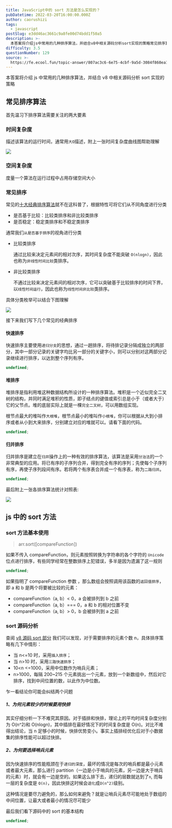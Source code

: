 ```yaml
---
title: JavaScript中的 sort 方法是怎么实现的？
pubDatetime: 2022-03-20T16:00:00.000Z
author: caorushizi
tags:
  - javascript
postSlug: e3dd46ac3661c9a8fe00d74bdd1f50a5
description: >-
  本答案将介绍js中常用的几种排序算法，并结合v8中相关源码分析sort实现的策略常见排序算法------首先温习下排序算法需要关注的两大要素###时间复杂度描述该算法的运行时间，通常用`大O`描述，附
difficulty: 3.5
questionNumber: 129
source: >-
  https://fe.ecool.fun/topic-answer/807ac3c6-6e75-4cbf-9a5d-3084f860ea11?orderBy=updateTime&order=desc&tagId=10
---
```


本答案将介绍 js 中常用的几种排序算法，并结合 v8 中相关源码分析 sort 实现的策略

## 常见排序算法

首先温习下排序算法需要关注的两大要素

### 时间复杂度

描述该算法的运行时间，通常用`大O`描述，附上一张时间复杂度曲线图帮助理解

![](https://p9-juejin.byteimg.com/tos-cn-i-k3u1fbpfcp/911d36f5d6e345aba9cd29ccd7e8297b~tplv-k3u1fbpfcp-watermark.image)

### 空间复杂度

度量一个算法在运行过程中占用存储空间大小

### 常见排序

常见的[十大经典排序算法](https://gitee.com/webfrontup/javascript-algorithms)就不在这科普了，根据特性可将它们从不同角度进行分类

- 是否基于比较：比较类排序和非比较类排序
- 是否稳定：稳定类排序和不稳定类排序

通常我们`从是否基于排序`的视角进行分类

- 比较类排序

  通过比较来决定元素间的相对次序，其时间复杂度不能突破 `O(nlogn)`，因此也称为`非线性时间比较`类排序。

- 非比较类排序

  不通过比较来决定元素间的相对次序，它可以突破基于比较排序的时间下界，以`线性时间运行`，因此也称为`线性时间非比较`类排序。

具体分类枚举可以结合下图理解

![](https://p6-juejin.byteimg.com/tos-cn-i-k3u1fbpfcp/38e8c91cb7184b9fbbee18013f20bc59~tplv-k3u1fbpfcp-watermark.image)

接下来我们写下几个常见的经典排序

#### 快速排序

快速排序主要使用`递归分支`的思想，通过一趟排序，将待排记录分隔成独立的两部分，其中一部分记录的关键字均比另一部分的关键字小，则可以分别对这两部分记录继续进行排序，以达到整个序列有序。

```typescript
undefined;
```

#### 堆排序

堆排序是指利用堆这种数据结构所设计的一种排序算法。堆积是一个近似完全二叉树的结构，并同时满足堆积的性质，即子结点的键值或索引总是小于（或者大于）它的父节点。堆的底层实际上就是一棵`完全二叉树`，可以用数组实现。

根节点最大的堆叫作`大根堆`，根节点最小的堆叫作`小根堆`，你可以根据从大到小排序或者从小到大来排序，分别建立对应的堆就可以。请看下面的代码。

```typescript
undefined;
```

#### 归并排序

归并排序是建立在`归并`操作上的一种有效的排序算法，该算法是采用`分治法`的一个非常典型的应用。将已有序的子序列合并，得到完全有序的序列；先使每个子序列有序，再使子序列段间有序。若将两个有序表合并成一个有序表，称为`二路归并`。

```typescript
undefined;
```

最后附上一张各排序算法统计对照表:

![](https://p6-juejin.byteimg.com/tos-cn-i-k3u1fbpfcp/e017396d617e4507a6700c11d1249a5b~tplv-k3u1fbpfcp-watermark.image)

## js 中的 sort 方法

### sort 方法基本使用

> arr.sort(\[compareFunction\])

如果不传入 compareFunction，则元素按照转换为字符串的各个字符的 `Unicode` 位点进行排序，有些同学经常在整数排序上犯错误，多半是因为遗漏了这一规则

```typescript
undefined;
```

如果指明了 compareFunction 参数 ，那么数组会按照调用该函数的`返回值排序`，即 a 和 b 是两个将要被比较的元素：

- compareFunction（a, b）< 0，a 会被排列到 b 之前
- compareFunction（a, b）=== 0，a 和 b 的相对位置不变
- compareFunction（a, b）> 0，b 会被排列到 a 之前

### sort 源码分析

查阅 [v8 源码 sort 部分](https://github.com/v8/v8/blob/98d735069d0937f367852ed968a33210ceb527c2/src/js/array.js#L709) 我们可以发现，对于需要排序的元素个数 n，具体排序策略有几下中情形：

- 当 n<=10 时，采用`插入排序`；
- 当 n>10 时，采用`三路快速排序`；
- 10<n <=1000，采用中位数作为哨兵元素；
- n>1000，每隔 200~215 个元素挑出一个元素，放到一个新数组中，然后对它排序，找到中间位置的数，以此作为中位数。

乍一看结论你可能会纠结两个问题

##### 1、为何元素较少的时候要用快排

其实仔细分析一下不难究其原因。对于插排和快排，理论上的平均时间复杂度分别为 O(n^2)和 O(nlogn)，其中插排在最好情况下的时间复杂度是 O(n)。对比不难得出结论，当 n 足够小的时候，快排优势变小。事实上插排经优化后对于小数据集的排序性能可以超过快排。

##### 2、为何要选择哨兵元素

因为快速排序的性能瓶颈在于`递归的深度`，最坏的情况是每次的哨兵都是最小元素或者最大元素，那么进行 partition（一边是小于哨兵的元素，另一边是大于哨兵的元素）时，就会有一边是空的。如果这么排下去，递归的层数就达到了`n`, 而每一层的复杂度是 `O(n)`，因此快排这时候会`退化`成`O(n^2)`级别。

这种情况是要尽力避免的，那么如何来避免？就是让哨兵元素尽可能地处于数组的中间位置，让最大或者最小的情况尽可能少

最后我们看下源码中的 sort 的基本结构

```typescript
undefined;
```
